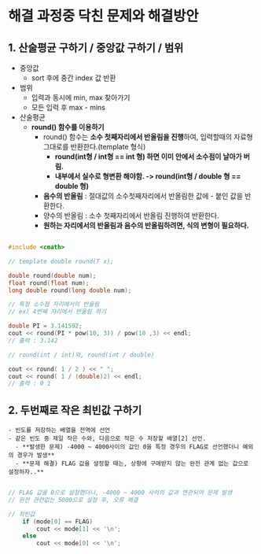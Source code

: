 # 해결 과정중 닥친 문제와 해결방안

## 1. 산술평균 구하기 / 중앙값 구하기 / 범위

- 중앙값
  - sort 후에 중간 index 값 반환
- 범위
   - 입력과 동시에 min, max 찾아가기
   - 모든 입력 후 max - mins
 - 산술평균
   - **round() 함수를 이용하기**
     - round() 함수는 **소수 첫째자리에서 반올림을 진행**하여, 입력할때의 자료형 그대로를 반환한다.(template 형식)
       - **round(int형 / int형 == int 형) 하면 이미 안에서 소수점이 날아가 버림.**
       - **내부에서 실수로 형변환 해야함. -> round(int형 / double 형 == double 형)**
     - **음수의 반올림** : 절대값의 소수첫째자리에서 반올림한 값에 - 붙인 값을 반환한다.
     - 양수의 반올림 : 소수 첫째자리에서 반올림 진행하여 반환한다.
     - **원하는 자리에서의 반올림과 음수의 반올림하려면, 식의 변형이 필요하다.**
     
```cpp

#include <cmath>

// template double round(T x);

double round(double num); 
float round(float num); 
long double round(long double num); 

// 특정 소수점 자리에서의 반올림
// ex) 4번째 자리에서 반올림 하기

double PI = 3.141592;
cout << round(PI * pow(10, 3)) / pow(10 ,3) << endl;
// 출력 : 3.142

// round(int / int)와, round(int / double)

cout << round( 1 / 2 ) << " ";
cout << round( 1 / (double)2) << endl;
// 출력 : 0 1

```
  
## 2. 두번째로 작은 최빈값 구하기
    - 빈도를 저장하는 배열을 전역에 선언
    - 같은 빈도 중 제일 작은 수와, 다음으로 작은 수 저장할 배열[2] 선언.
      - **발생한 문제) -4000 ~ 4000사이의 값인 0을 특정 경우의 FLAG로 선언했더니 예외의 경우가 발생**
      - **문제 해결) FLAG 값을 설정할 때는, 상황에 구애받지 않는 완전 관계 없는 값으로 설정하자..**
    
```cpp

// FLAG 값을 0으로 설정했더니, -4000 ~ 4000 사이의 값과 연관되어 문제 발생
// 완전 관련없는 5000으로 설정 후, 오류 해결

// 최빈값
	if (mode[0] == FLAG)
		cout << mode[1] << '\n';
	else
		cout << mode[0] << '\n';
    
```
